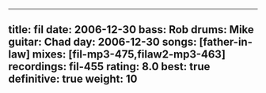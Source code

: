 
---
title: fil
date: 2006-12-30
bass:	Rob
drums:	Mike
guitar:	Chad
day: 2006-12-30
songs: [father-in-law]
mixes: [fil-mp3-475,filaw2-mp3-463]
recordings: fil-455
rating: 8.0
best: true
definitive: true
weight: 10
---
